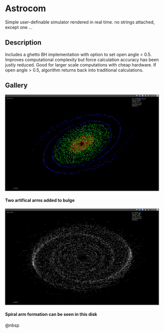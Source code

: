# Astrocom
Simple user-definable simulator rendered in real time. no strings attached, except one ...
## Description
Includes a ghetto BH implementation with option to set open angle < 0.5. Improves computational complexity but force calculation accuracy has been justly reduced. Good for larger scale computations with cheap hardware. If open angle > 0.5, algorithm returns back into traditional calculations.
## Gallery
![alt text](https://github.com/alexshi0000/Astrocom/blob/master/github_nbody_pic%231.png "artifical spiral arms")
#### Two artifical arms added to bulge

![alt text](https://github.com/alexshi0000/Astrocom/blob/master/github_nbody_pic%232.png "15000 particle galaxy")
#### Spiral arm formation can be seen in this disk
@nbsp
